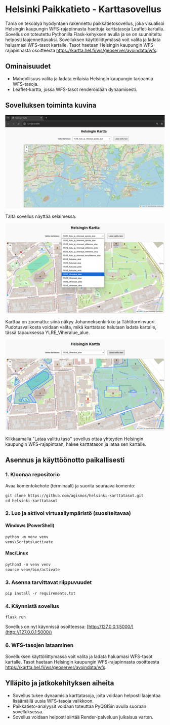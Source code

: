 # Helsinki Paikkatieto - Karttasovellus

Tämä on tekoälyä hyödyntäen rakennettu paikkatietosovellus, joka visualisoi Helsingin kaupungin WFS-rajapinnasta haettuja karttatasoja Leaflet-kartalla. Sovellus on toteutettu Pythonilla Flask-kehyksen avulla ja se on suunniteltu helposti laajennettavaksi. Sovelluksen käyttöliittymässä voit valita ja ladata haluamasi WFS-tasot kartalle. Tasot haetaan Helsingin kaupungin WFS-rajapinnasta osoitteesta https://kartta.hel.fi/ws/geoserver/avoindata/wfs.

## Ominaisuudet

- Mahdollisuus valita ja ladata erilaisia Helsingin kaupungin tarjoamia WFS-tasoja.
- Leaflet-kartta, jossa WFS-tasot renderöidään dynaamisesti.

## Sovelluksen toiminta kuvina

![Sovelluksen näkymä selaimessa.](images/yleiskuva.png)

Tältä sovellus näyttää selaimessa.

![Valikko](images/valikko.png)

Karttaa on zoomattu: siinä näkyy Johanneksenkirkko ja Tähtitorninvuori. Pudotusvalikosta voidaan valita, mikä karttataso halutaan ladata kartalle, tässä tapauksessa YLRE_Viheralue_alue.

![Karttataso ladattuna](images/karttataso.png)

Klikkaamalla "Lataa valittu taso" sovellus ottaa yhteyden Helsingin kaupungin WFS-rajapintaan, hakee karttatason ja lataa sen kartalle.

## Asennus ja käyttöönotto paikallisesti

### 1. Kloonaa repositorio

Avaa komentokehote (terminaali) ja suorita seuraava komento:

```
git clone https://github.com/agismos/helsinki-karttatasot.git
cd helsinki-karttatasot
```

### 2. Luo ja aktivoi virtuaaliympäristö (suositeltavaa)

#### Windows (PowerShell)

```
python -m venv venv
venv\Scripts\activate
```

#### Mac/Linux

```
python3 -m venv venv
source venv/bin/activate
```

### 3. Asenna tarvittavat riippuvuudet

```
pip install -r requirements.txt
```

### 4. Käynnistä sovellus

```
flask run
```

Sovellus on nyt käynnissä osoitteessa: [http://127.0.0.1:5000/](http://127.0.0.1:5000/)

### 6. WFS-tasojen lataaminen

Sovelluksen käyttöliittymässä voit valita ja ladata haluamasi WFS-tasot kartalle. Tasot haetaan Helsingin kaupungin WFS-rajapinnasta osoitteesta https://kartta.hel.fi/ws/geoserver/avoindata/wfs.

## Ylläpito ja jatkokehityksen aiheita

- Sovellus tukee dynaamisia karttatasoja, joita voidaan helposti laajentaa lisäämällä uusia WFS-tasoja valikkoon.
- Paikkatieto-analyysit voidaan toteuttaa PyQGISin avulla suoraan sovelluksessa.
- Sovellus voidaan helposti siirtää Render-palveluun julkaisua varten.
